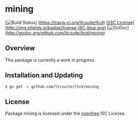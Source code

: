 mining
======

[![Build Status](http://img.shields.io/travis/ltcsuite/ltcd.svg)]
(https://travis-ci.org/ltcsuite/ltcd) [![ISC License]
(http://img.shields.io/badge/license-ISC-blue.svg)](http://copyfree.org)
[![GoDoc](https://img.shields.io/badge/godoc-reference-blue.svg)]
(http://godoc.org/github.com/ltcsuite/ltcd/mining)

## Overview

This package is currently a work in progress.

## Installation and Updating

```bash
$ go get -u github.com/ltcsuite/ltcd/mining
```

## License

Package mining is licensed under the [copyfree](http://copyfree.org) ISC
License.
